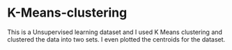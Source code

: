 # K-Means-clustering
This is a Unsupervised learning dataset and I used K Means clustering and clustered the data into two sets. I even plotted the centroids for the dataset. 
